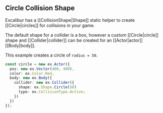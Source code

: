 ## Circle Collision Shape

Excalibur has a [[CollisionShape|Shape]] static helper to create [[Circle|circles]] for collisions in your game.

The default shape for a collider is a box, however a custom [[Circle|circle]] shape and [[Collider|collider]] can be created for an [[Actor|actor]] [[Body|body]].

This example creates a circle of `radius = 50`.

```typescript
const circle = new ex.Actor({
  pos: new ex.Vector(400, 400),
  color: ex.Color.Red,
  body: new ex.Body({
    collider: new ex.Collider({
      shape: ex.Shape.Circle(50)
      type: ex.CollisionType.Active;
    })
  })
});
```
